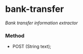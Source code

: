 # bank-transfer

*Bank transfer information extractor*

### Method

 - POST (String text);
        

